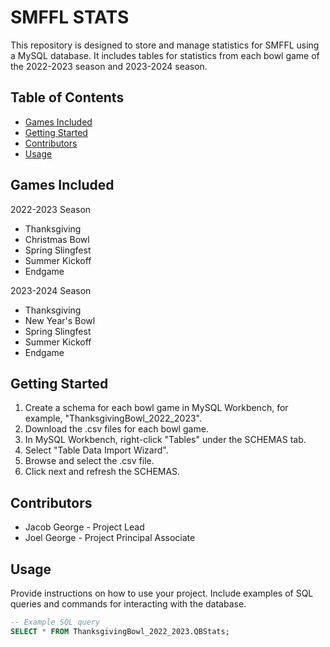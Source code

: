 # SMFFL STATS

This repository is designed to store and manage statistics for SMFFL using a MySQL database. It includes tables for statistics from each bowl game of the 2022-2023 season and 2023-2024 season.

## Table of Contents
- [Games Included](#games-included)
- [Getting Started](#getting-started)
- [Contributors](#contributors)
- [Usage](#usage)

## Games Included

2022-2023 Season
- Thanksgiving
- Christmas Bowl
- Spring Slingfest
- Summer Kickoff
- Endgame

2023-2024 Season
- Thanksgiving
- New Year's Bowl
- Spring Slingfest
- Summer Kickoff
- Endgame

## Getting Started

1. Create a schema for each bowl game in MySQL Workbench, for example, "ThanksgivingBowl_2022_2023".
2. Download the .csv files for each bowl game.
3. In MySQL Workbench, right-click "Tables" under the SCHEMAS tab.
4. Select "Table Data Import Wizard".
5. Browse and select the .csv file.
6. Click next and refresh the SCHEMAS.
   
## Contributors
- Jacob George - Project Lead
- Joel George - Project Principal Associate


## Usage

Provide instructions on how to use your project. Include examples of SQL queries and commands for interacting with the database.

```sql
-- Example SQL query
SELECT * FROM ThanksgivingBowl_2022_2023.QBStats;
